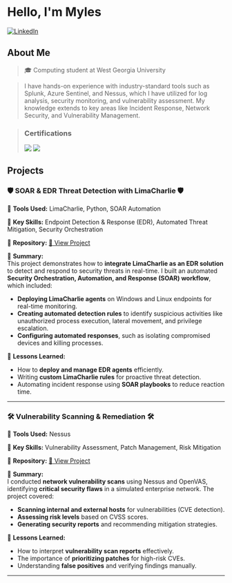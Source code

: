 # Hello, I'm Myles 

[![LinkedIn](https://img.shields.io/badge/LinkedIn-Connect-blue?style=flat-square&logo=linkedin)](https://www.linkedin.com/in/milesmaxie/)

## About Me  

> 🎓 Computing student at West Georgia University 

> I have hands-on experience with industry-standard tools such as Splunk, Azure Sentinel, and Nessus, which I have utilized for log analysis, security monitoring, and vulnerability assessment. My knowledge extends to key areas like Incident Response, Network Security, and Vulnerability Management.

> ### Certifications
> <img src="https://img.shields.io/badge/-Security%2B-FF0000?&style=for--badge&logo=CompTIA&logoColor=white" />
> <img src="https://img.shields.io/badge/-Network%2B-007ACC?&style=for--badge&logo=CompTIA&logoColor=white" />


## Projects  


### 🛡️ **SOAR & EDR Threat Detection with LimaCharlie**  🛡️
🔹 **Tools Used:** LimaCharlie, Python, SOAR Automation  

🔹 **Key Skills:** Endpoint Detection & Response (EDR), Automated Threat Mitigation, Security Orchestration  

🔹 **Repository:** [🔗 View Project](#)  

📝 **Summary:**  
This project demonstrates how to **integrate LimaCharlie as an EDR solution** to detect and respond to security threats in real-time. I built an automated **Security Orchestration, Automation, and Response (SOAR) workflow**, which included:  

- **Deploying LimaCharlie agents** on Windows and Linux endpoints for real-time monitoring.  
- **Creating automated detection rules** to identify suspicious activities like unauthorized process execution, lateral movement, and privilege escalation.  
- **Configuring automated responses**, such as isolating compromised devices and killing processes.

📌 **Lessons Learned:**  
- How to **deploy and manage EDR agents** efficiently.  
- Writing **custom LimaCharlie rules** for proactive threat detection.  
- Automating incident response using **SOAR playbooks** to reduce reaction time.  
---

### 🛠️ **Vulnerability Scanning & Remediation**  🛠️
🔹 **Tools Used:** Nessus 

🔹 **Key Skills:** Vulnerability Assessment, Patch Management, Risk Mitigation

🔹 **Repository:** [🔗 View Project](#)  



📝 **Summary:**  
I conducted **network vulnerability scans** using Nessus and OpenVAS, identifying **critical security flaws** in a simulated enterprise network. The project covered:  

- **Scanning internal and external hosts** for vulnerabilities (CVE detection).  
- **Assessing risk levels** based on CVSS scores.  
- **Generating security reports** and recommending mitigation strategies.  

📌 **Lessons Learned:**  
- How to interpret **vulnerability scan reports** effectively.  
- The importance of **prioritizing patches** for high-risk CVEs.  
- Understanding **false positives** and verifying findings manually.  

---



